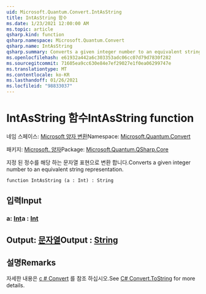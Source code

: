 ```yaml
---
uid: Microsoft.Quantum.Convert.IntAsString
title: IntAsString 함수
ms.date: 1/23/2021 12:00:00 AM
ms.topic: article
qsharp.kind: function
qsharp.namespace: Microsoft.Quantum.Convert
qsharp.name: IntAsString
qsharp.summary: Converts a given integer number to an equivalent string representation.
ms.openlocfilehash: e61932a442a6c303353adc06cc07d79d7830f282
ms.sourcegitcommit: 71605ea9cc630e84e7ef29027e1f0ea06299747e
ms.translationtype: MT
ms.contentlocale: ko-KR
ms.lasthandoff: 01/26/2021
ms.locfileid: "98833037"
---
```

# <a name="intasstring-function"></a><span data-ttu-id="378cf-102">IntAsString 함수</span><span class="sxs-lookup"><span data-stu-id="378cf-102">IntAsString function</span></span>

<span data-ttu-id="378cf-103">네임 스페이스: [Microsoft 양자 변환](xref:Microsoft.Quantum.Convert)</span><span class="sxs-lookup"><span data-stu-id="378cf-103">Namespace: [Microsoft.Quantum.Convert](xref:Microsoft.Quantum.Convert)</span></span>

<span data-ttu-id="378cf-104">패키지: [Microsoft. 양자](https://nuget.org/packages/Microsoft.Quantum.QSharp.Core)</span><span class="sxs-lookup"><span data-stu-id="378cf-104">Package: [Microsoft.Quantum.QSharp.Core](https://nuget.org/packages/Microsoft.Quantum.QSharp.Core)</span></span>


<span data-ttu-id="378cf-105">지정 된 정수를 해당 하는 문자열 표현으로 변환 합니다.</span><span class="sxs-lookup"><span data-stu-id="378cf-105">Converts a given integer number to an equivalent string representation.</span></span>

```qsharp
function IntAsString (a : Int) : String
```


## <a name="input"></a><span data-ttu-id="378cf-106">입력</span><span class="sxs-lookup"><span data-stu-id="378cf-106">Input</span></span>

### <a name="a--int"></a><span data-ttu-id="378cf-107">a: [Int](xref:microsoft.quantum.lang-ref.int)</span><span class="sxs-lookup"><span data-stu-id="378cf-107">a : [Int](xref:microsoft.quantum.lang-ref.int)</span></span>





## <a name="output--string"></a><span data-ttu-id="378cf-108">Output: [문자열](xref:microsoft.quantum.lang-ref.string)</span><span class="sxs-lookup"><span data-stu-id="378cf-108">Output : [String](xref:microsoft.quantum.lang-ref.string)</span></span>



## <a name="remarks"></a><span data-ttu-id="378cf-109">설명</span><span class="sxs-lookup"><span data-stu-id="378cf-109">Remarks</span></span>

<span data-ttu-id="378cf-110">자세한 내용은 [c # Convert](https://docs.microsoft.com/dotnet/api/system.convert.tostring?view=netframework-4.7.1#System_Convert_ToString_System_Int64_) 를 참조 하십시오.</span><span class="sxs-lookup"><span data-stu-id="378cf-110">See [C# Convert.ToString](https://docs.microsoft.com/dotnet/api/system.convert.tostring?view=netframework-4.7.1#System_Convert_ToString_System_Int64_) for more details.</span></span>